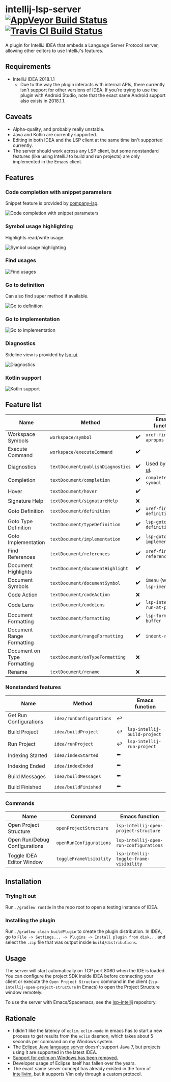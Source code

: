 # intellij-lsp-server [![AppVeyor Build Status][appveyor-build-status-svg]][appveyor-build-status] [![Travis CI Build Status][travis-build-status-svg]][travis-build-status]
A plugin for IntelliJ IDEA that embeds a Language Server Protocol server, allowing other editors to use IntelliJ's features.

## Requirements
- IntelliJ IDEA 2018.1.1
  + Due to the way the plugin interacts with internal APIs, there currently isn't support for other versions of IDEA. If you're trying to use the plugin with Android Studio, note that the exact same Android support also exists in 2018.1.1.

## Caveats
- Alpha-quality, and probably really unstable.
- Java and Kotlin are currently supported.
- Editing in both IDEA and the LSP client at the same time isn't supported currently.
- The server should work across any LSP client, but some nonstandard features (like using IntelliJ to build and run projects) are only implemented in the Emacs client.

## Features
### Code completion with snippet parameters
Snippet feature is provided by [company-lsp](https://github.com/tigersoldier/company-lsp).

![Code completion with snippet parameters](https://my.mixtape.moe/gkrhey.gif)
### Symbol usage highlighting
Highlights read/write usage.

![Symbol usage highlighting](https://sub.god.jp/f/nieypg.png)
### Find usages
![Find usages](https://my.mixtape.moe/jptlrs.gif)
### Go to definition
Can also find super method if available.

![Go to definition](https://my.mixtape.moe/kklshd.gif)
### Go to implementation
![Go to implementation](https://my.mixtape.moe/zgbddv.gif)
### Diagnostics
Sideline view is provided by [lsp-ui](https://github.com/emacs-lsp/lsp-ui).

![Diagnostics](https://my.mixtape.moe/scoiql.gif)
### Kotlin support
![Kotlin support](https://my.mixtape.moe/clrisu.gif)

## Feature list
| Name                        | Method                            |                    | Emacs function                                         |
| --------------------------- | --------------------------------- | ------------------ | ------------------------------------------------------ |
| Workspace Symbols           | `workspace/symbol`                | :heavy_check_mark: | `xref-find-apropos`                                    |
| Execute Command             | `workspace/executeCommand`        | :heavy_check_mark: |                                                        |
| Diagnostics                 | `textDocument/publishDiagnostics` | :heavy_check_mark: | Used by [lsp-ui](https://github.com/emacs-lsp/lsp-ui). |
| Completion                  | `textDocument/completion`         | :heavy_check_mark: | `complete-symbol`                                      |
| Hover                       | `textDocument/hover`              | :heavy_check_mark: |                                                        |
| Signature Help              | `textDocument/signatureHelp`      | :x:                |                                                        |
| Goto Definition             | `textDocument/definition`         | :heavy_check_mark: | `xref-find-definitions`                                |
| Goto Type Definition        | `textDocument/typeDefinition`     | :heavy_check_mark: | `lsp-goto-type-definition`                             |
| Goto Implementation         | `textDocument/implementation`     | :heavy_check_mark: | `lsp-goto-implementation`                              |
| Find References             | `textDocument/references`         | :heavy_check_mark: | `xref-find-references`                                 |
| Document Highlights         | `textDocument/documentHighlight`  | :heavy_check_mark: |                                                        |
| Document Symbols            | `textDocument/documentSymbol`     | :heavy_check_mark: | `imenu` (with `lsp-imenu`)                             |
| Code Action                 | `textDocument/codeAction`         | :x:                |                                                        |
| Code Lens                   | `textDocument/codeLens`           | :heavy_check_mark: | `lsp-intellij-run-at-point`                            |
| Document Formatting         | `textDocument/formatting`         | :heavy_check_mark: | `lsp-format-buffer`                                    |
| Document Range Formatting   | `textDocument/rangeFormatting`    | :heavy_check_mark: | `indent-region`                                        |
| Document on Type Formatting | `textDocument/onTypeFormatting`   | :x:                |                                                        |
| Rename                      | `textDocument/rename`             | :x:                |                                                        |

### Nonstandard features
| Name                               | Method                        |                              | Emacs function                      |
| ---------------------------------- | ----------------------------- | ---------------------------- | ----------------------------------- |
| Get Run Configurations             | `idea/runConfigurations`      | :leftwards_arrow_with_hook:  |                                     |
| Build Project                      | `idea/buildProject`           | :leftwards_arrow_with_hook:  | `lsp-intellij-build-project`        |
| Run Project                        | `idea/runProject`             | :leftwards_arrow_with_hook:  | `lsp-intellij-run-project`          |
| Indexing Started                   | `idea/indexStarted`           | :arrow_left:                 |                                     |
| Indexing Ended                     | `idea/indexEnded`             | :arrow_left:                 |                                     |
| Build Messages                     | `idea/buildMessages`          | :arrow_left:                 |                                     |
| Build Finished                     | `idea/buildFinished`          | :arrow_left:                 |                                     |

### Commands
| Name                          | Command                 | Emacs function                         |
| ----------------------------- | ----------------------- | -------------------------------------- |
| Open Project Structure        | `openProjectStructure`  | `lsp-intellij-open-project-structure`  |
| Open Run/Debug Configurations | `openRunConfigurations` | `lsp-intellij-open-run-configurations` |
| Toggle IDEA Editor Window     | `toggleFrameVisibility` | `lsp-intellij-toggle-frame-visibility` |

## Installation
### Trying it out
Run `./gradlew runIde` in the repo root to open a testing instance of IDEA.

### Installing the plugin
Run `./gradlew clean buildPlugin` to create the plugin distribution. In IDEA, go to `File -> Settings... -> Plugins -> Install plugin from disk...` and select the `.zip` file that was output inside `build/distributions`.

## Usage
The server will start automatically on TCP port 8080 when the IDE is loaded. You can configure the project SDK inside IDEA before connecting your client or execute the `Open Project Structure` command in the client (`lsp-intellij-open-project-structure` in Emacs) to open the Project Structure window remotely.

To use the server with Emacs/Spacemacs, see the [lsp-intellij](https://www.github.com/Ruin0x11/lsp-intellij) repository.

## Rationale
- I didn't like the latency of `eclim`. `eclim-mode` in emacs has to start a new process to get results from the `eclim` daemon, which takes about 5 seconds per command on my Windows system.
- The [Eclipse Java language server](https://github.com/eclipse/eclipse.jdt.ls) doesn't support Java 7, but projects using it are supported in the latest IDEA.
- [Support for eclim on Windows has been removed.](http://eclim.org/changes.html#jan-01-2018)
- Developer usage of Eclipse itself has fallen over the years.
- The exact same server concept has already existed in the form of [intellivim](https://github.com/dhleong/intellivim), but it supports Vim only through a custom protocol.

<!-- Badges -->
[appveyor-build-status]: https://ci.appveyor.com/project/Ruin0x11/intellij-lsp-server/branch/master
[appveyor-build-status-svg]: https://ci.appveyor.com/api/projects/status/yvuy70pdmfkhn8aw?svg=true
[travis-build-status]: https://travis-ci.org/Ruin0x11/intellij-lsp-server?branch=master
[travis-build-status-svg]: https://travis-ci.org/Ruin0x11/intellij-lsp-server.svg?branch=master
